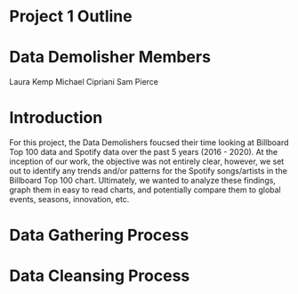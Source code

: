 # Project 1 Outline 

# Data Demolisher Members
Laura Kemp
Michael Cipriani
Sam Pierce

# Introduction 
For this project, the Data Demolishers foucsed their time looking at Billboard Top 100 data and Spotify data over the past 5 years (2016 - 2020). At the inception of our work, the objective was not entirely clear, however, we set out to identify any trends and/or patterns for the Spotify songs/artists in the Billboard Top 100 chart. Ultimately, we wanted to analyze these findings, graph them in easy to read charts, and potentially compare them to global events, seasons, innovation, etc.

# Data Gathering Process


# Data Cleansing Process




